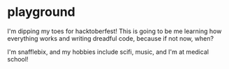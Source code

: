 # playground
I'm dipping my toes for hacktoberfest! This is going to be me learning how everything works and writing dreadful code, because if not now, when?

I'm snafflebix, and my hobbies include scifi, music, and I'm at medical school!
